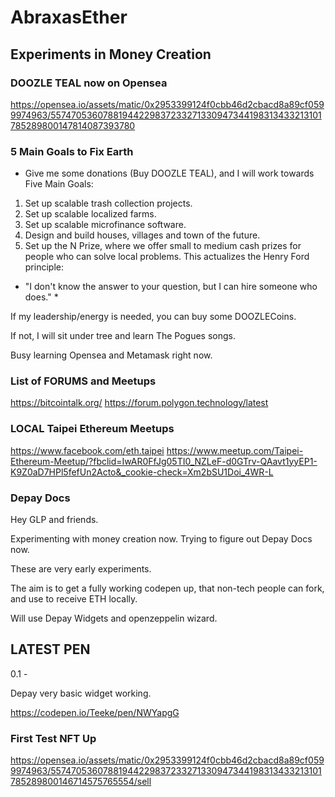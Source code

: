 # AbraxasEther

## Experiments in Money Creation

### DOOZLE TEAL now on Opensea

https://opensea.io/assets/matic/0x2953399124f0cbb46d2cbacd8a89cf0599974963/55747053607881944229837233271330947344198313433213101785289800147814087393780

### 5 Main Goals to Fix Earth

- Give me some donations (Buy DOOZLE TEAL), and I will work towards Five Main Goals:

1. Set up scalable trash collection projects.
2. Set up scalable localized farms.
3. Set up scalable microfinance software.
4. Design and build houses, villages and town of the future.
5. Set up the N Prize, where we offer small to medium cash prizes for people who can solve local problems. This actualizes the Henry Ford principle:

* "I don't know the answer to your question, but I can hire someone who does." *

If my leadership/energy is needed, you can buy some DOOZLECoins.

If not, I will sit under tree and learn The Pogues songs.

Busy learning Opensea and Metamask right now.

### List of FORUMS and Meetups

https://bitcointalk.org/
https://forum.polygon.technology/latest

### LOCAL Taipei Ethereum Meetups 

https://www.facebook.com/eth.taipei
https://www.meetup.com/Taipei-Ethereum-Meetup/?fbclid=IwAR0FfJg05TI0_NZLeF-d0GTrv-QAavt1yyEP1-K9Z0aD7HPl5fefUn2Acto&_cookie-check=Xm2bSU1Doi_4WR-L

### Depay Docs

Hey GLP and friends.

Experimenting with money creation now. Trying to figure out Depay Docs now. 

These are very early experiments. 

The aim is to get a fully working codepen up, that non-tech people can fork, and use to receive ETH locally. 

Will use Depay Widgets and openzeppelin wizard. 


## LATEST PEN

0.1 - 

Depay very basic widget working. 

https://codepen.io/Teeke/pen/NWYapgG




### First Test NFT Up

https://opensea.io/assets/matic/0x2953399124f0cbb46d2cbacd8a89cf0599974963/55747053607881944229837233271330947344198313433213101785289800146714575765554/sell

